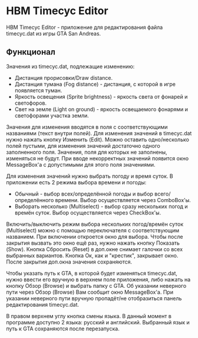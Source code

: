 # HBM Timecyc Editor
HBM Timecyc Editor - приложение для редактирования файла timecyc.dat из игры GTA San Andreas. 
## Функционал
Значения из timecyc.dat, подлежащие изменению:
- Дистанция прорисовки/Draw distance.
- Дистанция тумана (Fog distance) - дистанция, с которой в игре появляется туман.
- Яркость освещения (Sprite brightness) - яркость света от фонарей и светофоров.
- Свет на земле (Light on ground) - яркость освещаемого фонарями и светофорами участка земли.

Значения для изменения вводятся в поля с соответствующими названиями (текст внутри полей). Для изменения значений в timecyc.dat нужно нажать кнопку Изменить (Edit). Можно оставить одно/несколько полей пустыми, для изменения значений достаточно одного заполненного поля. Значения, поля для которых не заполнены, изменяться не будут. При вводе некорректных значений появится окно MessageBox'а с допустимыми для этого поля значениями.

Для изменения значений нужно выбрать погоду и время суток. В приложении есть 2 режима выбора времени и погоды:
- Обычный - выбор всех/определённой погоды и выбор всего/определённого времени. Выбор осуществляется через ComboBox'ы.
- Выборать несколько (Multiselect) - выбор сразу нескольких погод и времён суток. Выбор осуществляется через CheckBox'ы. 

Включить/выключить режим выбора нескольких погод/времён суток (Multiselect) можно с помощью переключателя с соответствующим названием. При включении откроется окно для выбора. Чтобы после закрытия вызвать это окно ещё раз, нужно нажать кнопку Показать (Show). Кнопка Сбросить (Reset) в доп.окне снимает галочки со всех выбранных вариантов. Кнопка Ок, как и "крестик", закрывает окно. После закрытия доп.окна значения сохраняются.

Чтобы указать путь к GTA, в которой будет изменяться timecyc.dat, нужно ввести его вручную в верхнем поле приложения, либо нажать на кнопку Обзор (Browse) и выбрать папку с GTA. Об указании неверного пути через Обзор (Browse) Вам сообщит окно MessageBox'а. При указании неверного пути вручную пропадёт/не отобразиться панель редактирования timecyc.dat.

В правом верхнем углу кнопка смены языка. В данный момент в программе доступно 2 языка: русский и английский. Выбранный язык и путь к GTA сохраняются после перезапуска.
